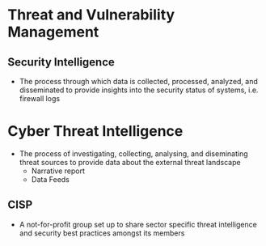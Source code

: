 # Threat and Vulnerability Management

## Security Intelligence
+ The process through which data is collected, processed, analyzed, and disseminated to provide insights into the security status of systems, i.e. firewall logs
# Cyber Threat Intelligence
+ The process of investigating, collecting, analysing, and diseminating threat sources to provide data about the external threat landscape
  - Narrative report
  - Data Feeds

## CISP
+ A not-for-profit group set  up to share sector specific threat intelligence and security best practices amongst its members
